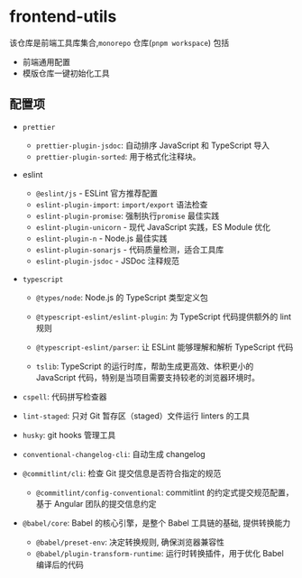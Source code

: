 # frontend-utils

该仓库是前端工具库集合,`monorepo` 仓库(`pnpm workspace`) 包括

- 前端通用配置
- 模版仓库一键初始化工具

## 配置项

- `prettier`
  - `prettier-plugin-jsdoc`: 自动排序 JavaScript 和 TypeScript 导入
  - `prettier-plugin-sorted`: 用于格式化注释块。

- eslint
  - `@eslint/js` - ESLint 官方推荐配置
  - `eslint-plugin-import`: `import/export` 语法检查
  - `eslint-plugin-promise`: 强制执行`promise` 最佳实践
  - `eslint-plugin-unicorn` - 现代 JavaScript 实践，ES Module 优化
  - `eslint-plugin-n` - Node.js 最佳实践
  - `eslint-plugin-sonarjs` - 代码质量检测，适合工具库
  - `eslint-plugin-jsdoc` - JSDoc 注释规范

- `typescript`
  - `@types/node`: Node.js 的 TypeScript 类型定义包

  - `@typescript-eslint/eslint-plugin`: 为 TypeScript 代码提供额外的 lint 规则
  - `@typescript-eslint/parser`: 让 ESLint 能够理解和解析 TypeScript 代码
  - `tslib`: TypeScript 的运行时库，帮助生成更高效、体积更小的 JavaScript 代码，特别是当项目需要支持较老的浏览器环境时。

- `cspell`: 代码拼写检查器

- `lint-staged`: 只对 Git 暂存区（staged）文件运行 linters 的工具
- `husky`: git hooks 管理工具
- `conventional-changelog-cli`: 自动生成 changelog

- `@commitlint/cli`: 检查 Git 提交信息是否符合指定的规范
  - `@commitlint/config-conventional`: commitlint 的约定式提交规范配置，基于 Angular 团队的提交信息约定

- `@babel/core`: Babel 的核心引擎，是整个 Babel 工具链的基础, 提供转换能力
  - `@babel/preset-env`: 决定转换规则, 确保浏览器兼容性
  - `@babel/plugin-transform-runtime`: 运行时转换插件，用于优化 Babel 编译后的代码
